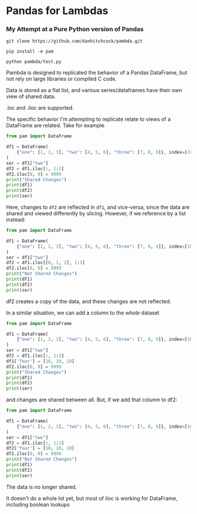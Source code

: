 # Pandas for Lambdas
### My Attempt at a Pure Python version of Pandas

`git clone https://github.com/danhitchcock/pambda.git`  

`pip install -e pam`  

`python pambda/test.py`  


Pambda is designed to replicated the behavior of a Pandas DataFrame, but not rely on large libraries or compiled C code.

Data is stored as a flat list, and various series/dataframes have their own view of shared data.

.loc and .iloc are supported.

The specific behavior I'm attempting to replicate relate to views of a DataFrame are related. Take for example

```python
from pam import DataFrame

df1 = DataFrame(
    {"one": [1, 2, 3], "two": [4, 5, 6], "three": [7, 8, 9]}, index=[10, 20, 30]
)
ser = df1["two"]
df2 = df1.iloc[:, 1:3]
df2.iloc[0, 0] = 9999
print("Shared Changes")
print(df1)
print(df2)
print(ser)

```

Here, changes to `df2` are reflected in `df1`, and vice-versa, since the data are shared and viewed differently by slicing.
However, if we reference by a list instead:
```python
from pam import DataFrame

df1 = DataFrame(
    {"one": [1, 2, 3], "two": [4, 5, 6], "three": [7, 8, 9]}, index=[10, 20, 30]
)
ser = df1["two"]
df2 = df1.iloc[[0, 1, 2], 1:3]
df2.iloc[0, 0] = 9999
print("Not Shared Changes")
print(df1)
print(df2)
print(ser)
```
df2 creates a copy of the data, and these changes are not reflected.

In a similar situation, we can add a column to the *whole* dataset
```python
from pam import DataFrame

df1 = DataFrame(
    {"one": [1, 2, 3], "two": [4, 5, 6], "three": [7, 8, 9]}, index=[10, 20, 30]
)
ser = df1["two"]
df2 = df1.iloc[:, 1:3]
df1['four'] = [10, 10, 10]
df2.iloc[0, 0] = 9999
print("Shared Changes")
print(df1)
print(df2)
print(ser)
```

and changes are shared between all.
But, if we add that column to df2:
```python
from pam import DataFrame

df1 = DataFrame(
    {"one": [1, 2, 3], "two": [4, 5, 6], "three": [7, 8, 9]}, index=[10, 20, 30]
)
ser = df1["two"]
df2 = df1.iloc[:, 1:3]
df2['four'] = [10, 10, 10]
df2.iloc[0, 0] = 9999
print("Not Shared Changes")
print(df1)
print(df2)
print(ser)
```

The data is no longer shared.

It doesn't do a whole lot yet, but most of iloc is working for DataFrame, including boolean lookups